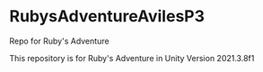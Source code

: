# RubysAdventureAvilesP3
Repo for Ruby's Adventure

This repository is for Ruby's Adventure in Unity Version 2021.3.8f1
